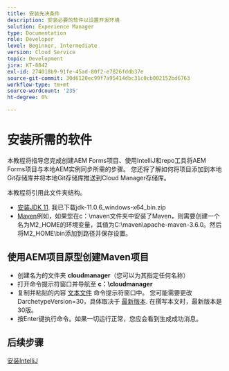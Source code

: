 ```yaml
---
title: 安装先决条件
description: 安装必要的软件以设置开发环境
solution: Experience Manager
type: Documentation
role: Developer
level: Beginner, Intermediate
version: Cloud Service
topic: Development
jira: KT-8842
exl-id: 274018b9-91fe-45ad-80f2-e7826fddb37e
source-git-commit: 30d6120ec99f7a95414dbc31c0cb002152bd6763
workflow-type: tm+mt
source-wordcount: '235'
ht-degree: 0%

---
```


# 安装所需的软件

本教程将指导您完成创建AEM Forms项目、使用IntelliJ和repo工具将AEM Forms项目与本地AEM实例同步所需的步骤。 您还将了解如何将项目添加到本地Git存储库并将本地Git存储库推送到Cloud Manager存储库。





本教程将引用此文件夹结构。

* [安装JDK 11](https://www.oracle.com/java/technologies/downloads/#java11-windows). 我已下载jdk-11.0.6_windows-x64_bin.zip
* [Maven](https://maven.apache.org/guides/getting-started/windows-prerequisites.html)例如，如果您在c：\maven文件夹中安装了Maven，则需要创建一个名为M2_HOME的环境变量，其值为C:\maven\apache-maven-3.6.0。然后将M2_HOME\bin添加到路径并保存设置。

## 使用AEM项目原型创建Maven项目

* 创建名为的文件夹 **cloudmanager**（您可以为其指定任何名称）
* 打开命令提示符窗口并导航至 **c：\cloudmanager**
* 复制并粘贴的内容 [文本文件](assets/creating-maven-project.txt) 命令提示符窗口中。 您可能需要更改DarchetypeVersion=30，具体取决于 [最新版本](https://github.com/adobe/aem-project-archetype/releases). 在撰写本文时，最新版本是30版。
* 按Enter键执行命令。如果一切运行正常，您应会看到生成成功消息。

## 后续步骤

[安装IntelliJ](./intellij-set-up.md)